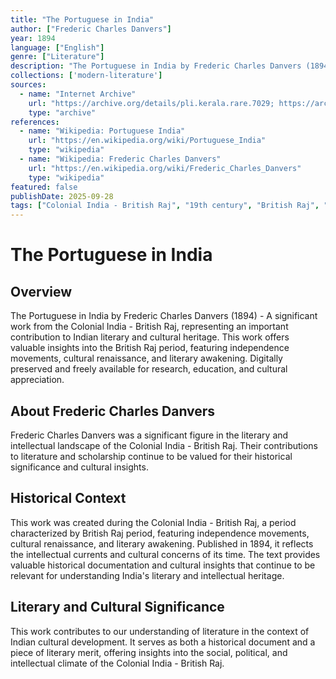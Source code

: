 ```yaml
---
title: "The Portuguese in India"
author: ["Frederic Charles Danvers"]
year: 1894
language: ["English"]
genre: ["Literature"]
description: "The Portuguese in India by Frederic Charles Danvers (1894) - A significant work from the Colonial India - British Raj, representing an important contribution to Indian literary and cultural heritage. This work offers valuable insights into the British Raj period, featuring independence movements, cultural renaissance, and literary awakening."
collections: ['modern-literature']
sources:
  - name: "Internet Archive"
    url: "https://archive.org/details/pli.kerala.rare.7029; https://archive.org/details/in.ernet.dli.2015.189344"
    type: "archive"
references:
  - name: "Wikipedia: Portuguese India"
    url: "https://en.wikipedia.org/wiki/Portuguese_India"
    type: "wikipedia"
  - name: "Wikipedia: Frederic Charles Danvers"
    url: "https://en.wikipedia.org/wiki/Frederic_Charles_Danvers"
    type: "wikipedia"
featured: false
publishDate: 2025-09-28
tags: ["Colonial India - British Raj", "19th century", "British Raj", "independence movement", "cultural renaissance", "nationalism", "literary revival", "Indian literature", "digital heritage", "public domain", "classical texts"]
---
```


# The Portuguese in India

## Overview

The Portuguese in India by Frederic Charles Danvers (1894) - A significant work from the Colonial India - British Raj, representing an important contribution to Indian literary and cultural heritage. This work offers valuable insights into the British Raj period, featuring independence movements, cultural renaissance, and literary awakening. Digitally preserved and freely available for research, education, and cultural appreciation.

## About Frederic Charles Danvers

Frederic Charles Danvers was a significant figure in the literary and intellectual landscape of the Colonial India - British Raj. Their contributions to literature and scholarship continue to be valued for their historical significance and cultural insights.

## Historical Context

This work was created during the Colonial India - British Raj, a period characterized by British Raj period, featuring independence movements, cultural renaissance, and literary awakening. Published in 1894, it reflects the intellectual currents and cultural concerns of its time. The text provides valuable historical documentation and cultural insights that continue to be relevant for understanding India's literary and intellectual heritage.

## Literary and Cultural Significance

This work contributes to our understanding of literature in the context of Indian cultural development. It serves as both a historical document and a piece of literary merit, offering insights into the social, political, and intellectual climate of the Colonial India - British Raj.


